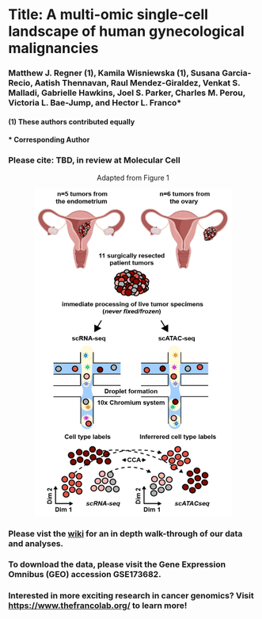 # Title: A multi-omic single-cell landscape of human gynecological malignancies 
### Matthew J. Regner (1), Kamila Wisniewska (1), Susana Garcia-Recio, Aatish Thennavan, Raul Mendez-Giraldez, Venkat S. Malladi, Gabrielle Hawkins, Joel S. Parker, Charles M. Perou, Victoria L. Bae-Jump, and Hector L. Franco*

####      (1) These authors contributed equally
####      * Corresponding Author 


### Please cite: TBD, in review at Molecular Cell


<p align="center">
Adapted from Figure 1
</p>


<p align="center">
<img src="https://github.com/RegnerM2015/scENDO_scOVAR_2020/blob/main/Overview_Cartoon_2021.PNG" width="400" height="660">
</p>


### Please vist the [wiki](https://github.com/RegnerM2015/scENDO_scOVAR_2020/wiki) for an in depth walk-through of our data and analyses. 

### To download the data, please visit the Gene Expression Omnibus (GEO) accession GSE173682.

### Interested in more exciting research in cancer genomics? Visit https://www.thefrancolab.org/ to learn more!

